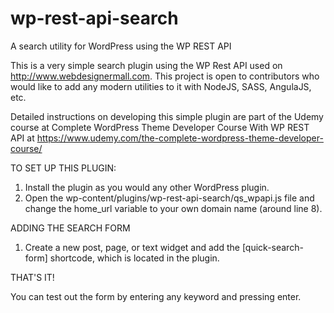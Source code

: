 # wp-rest-api-search
A search utility for WordPress using the WP REST API

This is a very simple search plugin using the WP Rest API used on http://www.webdesignermall.com. This project is open to contributors who would like to add any modern utilities to it with NodeJS, SASS, AngulaJS, etc.

Detailed instructions on developing this simple plugin are part of the Udemy course at Complete WordPress Theme Developer Course With WP REST API at https://www.udemy.com/the-complete-wordpress-theme-developer-course/

TO SET UP THIS PLUGIN: 

1. Install the plugin as you would any other WordPress plugin.
2. Open the wp-content/plugins/wp-rest-api-search/qs_wpapi.js file and change the home_url variable to your own domain name (around line 8).

ADDING THE SEARCH FORM

1. Create a new post, page, or text widget and add the [quick-search-form] shortcode, which is located in the plugin.

THAT'S IT!

You can test out the form by entering any keyword and pressing enter.
